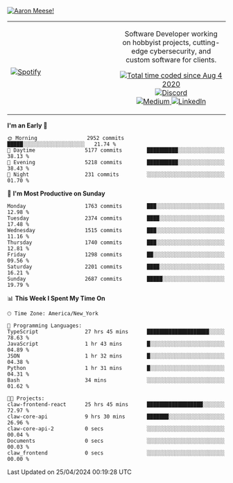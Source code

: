 [![Aaron Meese!](https://user-images.githubusercontent.com/17814535/88975338-a2aabf00-d27f-11ea-963f-8a19608716b4.png)](https://github.com/ajmeese7/readme-ascii "README ASCII")

<!-- Modified from project here: https://github.com/novatorem/novatorem -->
<table width="100%">
  <tr>
  <td width="50%">

&nbsp; <br> [![Spotify](https://ajmeese7.vercel.app/api/spotify)](https://open.spotify.com/user/ajmeese)

  </td>
  <td width="50%">
    <p align="center">
    Software Developer working on hobbyist projects, cutting-edge cybersecurity, and custom software for clients.
    </p>
    <p align="center">
      <a href="https://wakatime.com/@f726891d-3b02-46cd-9b60-e8c59f9e2b14">
        <img src="https://wakatime.com/badge/user/f726891d-3b02-46cd-9b60-e8c59f9e2b14.svg" alt="Total time coded since Aug 4 2020" title="WakaTime" />
      </a>
      <a href="http://link.aaronmeese.com/discord">
        <img src="https://img.shields.io/badge/discord-ajmeese7%234835-369?style=flat-square&logo=discord&logoColor=white&color=purple" alt="Discord" title="Discord">
      </a>
      <br />
      <a href="https://link.aaronmeese.com/medium">
        <img src="https://img.shields.io/badge/medium-ajmeese7-1DB954?style=flat-square&logo=medium&logoColor=white" alt="Medium" title="Medium">
      </a>
      <a href="https://link.aaronmeese.com/linkedin">
        <img src="https://img.shields.io/badge/linkedIn-aaronmeese-1DB954?style=flat-square&logo=linkedin&logoColor=white&color=blue" alt="LinkedIn" title="LinkedIn">
      </a>
    </p>
  </td>

</table>

[//]: <> (The `&nbsp;` is to have Aphelion take up more space)

<!--START_SECTION:waka-->
**I'm an Early 🐤** 

```text
🌞 Morning                2952 commits        █████░░░░░░░░░░░░░░░░░░░░   21.74 % 
🌆 Daytime                5177 commits        ██████████░░░░░░░░░░░░░░░   38.13 % 
🌃 Evening                5218 commits        ██████████░░░░░░░░░░░░░░░   38.43 % 
🌙 Night                  231 commits         ░░░░░░░░░░░░░░░░░░░░░░░░░   01.70 % 
```
📅 **I'm Most Productive on Sunday** 

```text
Monday                   1763 commits        ███░░░░░░░░░░░░░░░░░░░░░░   12.98 % 
Tuesday                  2374 commits        ████░░░░░░░░░░░░░░░░░░░░░   17.48 % 
Wednesday                1515 commits        ███░░░░░░░░░░░░░░░░░░░░░░   11.16 % 
Thursday                 1740 commits        ███░░░░░░░░░░░░░░░░░░░░░░   12.81 % 
Friday                   1298 commits        ██░░░░░░░░░░░░░░░░░░░░░░░   09.56 % 
Saturday                 2201 commits        ████░░░░░░░░░░░░░░░░░░░░░   16.21 % 
Sunday                   2687 commits        █████░░░░░░░░░░░░░░░░░░░░   19.79 % 
```


📊 **This Week I Spent My Time On** 

```text
🕑︎ Time Zone: America/New_York

💬 Programming Languages: 
TypeScript               27 hrs 45 mins      ████████████████████░░░░░   78.63 % 
JavaScript               1 hr 43 mins        █░░░░░░░░░░░░░░░░░░░░░░░░   04.89 % 
JSON                     1 hr 32 mins        █░░░░░░░░░░░░░░░░░░░░░░░░   04.38 % 
Python                   1 hr 31 mins        █░░░░░░░░░░░░░░░░░░░░░░░░   04.31 % 
Bash                     34 mins             ░░░░░░░░░░░░░░░░░░░░░░░░░   01.62 % 

🐱‍💻 Projects: 
claw-frontend-react      25 hrs 45 mins      ██████████████████░░░░░░░   72.97 % 
claw-core-api            9 hrs 30 mins       ███████░░░░░░░░░░░░░░░░░░   26.96 % 
claw-core-api-2          0 secs              ░░░░░░░░░░░░░░░░░░░░░░░░░   00.04 % 
Documents                0 secs              ░░░░░░░░░░░░░░░░░░░░░░░░░   00.03 % 
claw_frontend            0 secs              ░░░░░░░░░░░░░░░░░░░░░░░░░   00.00 % 
```


 Last Updated on 25/04/2024 00:19:28 UTC
<!--END_SECTION:waka-->
